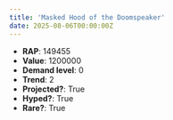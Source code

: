 ```yaml
---
title: 'Masked Hood of the Doomspeaker'
date: 2025-08-06T00:00:00Z
---
```

- **RAP**: 149455
- **Value**: 1200000
- **Demand level**: 0
- **Trend**: 2
- **Projected?**: True
- **Hyped?**: True
- **Rare?**: True
